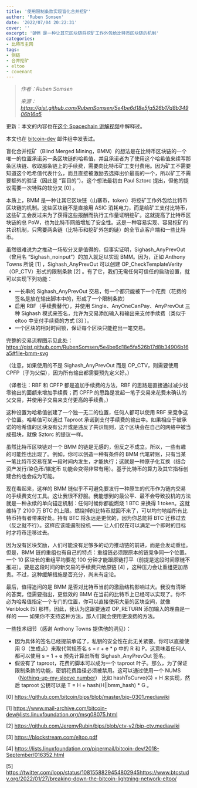 ```yaml
---
title: '使用限制条款实现盲化合并挖矿'
author: 'Ruben Somsen'
date: '2022/07/04 20:22:31'
cover: ''
excerpt: 'BMM 是一种让其它区块链将挖矿工作外包给比特币区块链的机制'
categories:
- 比特币主网
tags:
- 侧链
- 合并挖矿
- eltoo
- covenant
---
```



> *作者：Ruben Somsen*
> 
> *来源：<https://gist.github.com/RubenSomsen/5e4be6d18e5fa526b17d8b34906b16a5>*



更新：本文的内容也在[这个 Spacechain 讲解视频](https://youtu.be/N2ow4Q34Jeg)中解释过。

本文也在 [bitcoin-dev](https://lists.linuxfoundation.org/pipermail/bitcoin-dev/2019-December/017534.html) 邮件组中发表过。

盲化合并挖矿（Blind Merged Mining，BMM）的想法是在比特币区块链的一个唯一的位置承诺另一条区块链的哈希值，并且承诺者为了使用这个哈希值来续写那条区块链、收取那条链上的手续费，需要向比特币矿工支付费用。因为矿工不需要知道这个哈希值代表什么，而且直接被激励去选择出价最高的一个，所以矿工不需要额外的验证（因此是 “盲目的”）。这个想法最初由 Paul Sztorc 提出，但他的提议需要一次特殊的软分叉 [0] 。

本质上，BMM 是一种让其它区块链（山寨币，token）将挖矿工作外包给比特币区块链的机制。这些区块链不是直接用 ASIC 消耗电力，而是给矿工支付比特币，这些矿工会反过来为了获得这些报酬而执行工作量证明挖矿。这就提高了比特币区块链的总 PoW，也为比特币网络增加了安全性。这是一种容易实现、容易挖矿的共识机制，只需要两条链（比特币和挖矿外包的链）的全节点客户端和一些比特币。

虽然很难说为之推动一场软分叉是值得的，但事实证明，Sighash_AnyPrevOut（曾用名 “Sighash_noinput”）的加入就足以实现 BMM。因为，正如 Anthony Towns 所说 [1] ，Sighash_AnyPrevOut 可以创建 OP_CheckTemplateVerity（OP_CTV）形式的限制条款 [2] 。有了它，我们无需任何可信任的启动设置，就可以实现下列功能：

- 一长串的 Sighash_AnyPrevOut 交易，每一个都只能被下一个花费（花费的签名是放在输出脚本中的，形成了一个限制条款）
- 启用 RBF（手续费替代），并使用 Single、AnyOneCanPay、AnyPrevOut 三种 Sighash 模式来签名，允许为交易添加输入和输出来支付手续费（类似于 eltoo 中支付手续费的方式 [3] ）。
- 一个区块的相对时间锁，保证每个区块只能挖出一笔交易。

完整的交易流程图示见此处：https://gist.github.com/RubenSomsen/5e4be6d18e5fa526b17d8b34906b16a5#file-bmm-svg

（注意，如果使用的不是 Sighash_AnyPrevOut 而是 OP_CTV，则需要使用 CPFP（子为父偿），因为所有输出都需要预先定义好。）

（译者注：RBF 和 CPFP 都是追加手续费的方法，RBF 的思路是直接通过减少找零输出的面额来增加手续费；而 CPFP 的思路是发起一笔子交易来花费未确认的父交易，并使用子交易来支付更高的手续费。）

这种设置为哈希值创建了一个独一无二的位置，任何人都可以使用 RBF 来竞争这个位置。哈希值可以通过 Taproot 承诺到支付手续费的输出中。如果相应于被承诺的哈希值的区块没有公开或是违反了共识规则，这个区块会在自己的网络中被当成孤块，就像 Sztorc 的提议一样。

虽然比特币区块链对一个 BMM 的链是无感的，但反之不成立。所以，一些有趣的可能性也出现了。例如，你可以创造一种有条件的 BMM 代笔转账，只有当某一笔比特币交易在某一段时间内发生，才能执行；这就是一种原子化互换（结合 资产发行/染色币/锚定币 功能会变得非常有用）。基于比特币的算力及其它指标创建合约也会成为可能。

现在看起来，这样的 BMM 链似乎不可避免要发行一种原生的代币作为链内交易的手续费支付工具。这让我很不舒服。我能想到的最公平、最不会导致投机的方法就是一种永续的单向锚定机制：任何时候你都能燃烧 1 BTC 来换得 1 token。这就维持了 2100 万 BTC 的上限。燃烧掉的比特币就回不来了，可以均匀地给所有比特币持有者带来好处。持有 BTC 将永远是更优的，因为你总能将 BTC 迁移过去（反之就不行）。这样应该能遏制投机 —— 让人们仅在可以满足一个即时的目标时才将币迁移过去。

因为没有区块奖励，人们可能没有足够多的动力推动链的前进，而是会发动重组。但是，BMM 链的重组也有自己的特点：重组链必须跟原本的链竞争同一个位置。一个 10 区块长的重组平均要花 100 分钟才能跟原链打平（前提是这段时间原链不推进）。要是这段时间的新交易的手续费只给原链 [4] ，这种压力会让重组更加昂贵。不过，这种缓解措施是否充分，尚未有定论。

最后，值得追问的是 BMM 是否对比特币当前的激励结构影响过大。我没有清晰的答案，但需要指出，更低效的 BMM 在当前的比特币上已经可以实现了。你不必为哈希值指定一个专门的位置，你可以直接使用大量的区块空间，就像 Veriblock [5] 那样。因此，我认为这跟要通过 OP_RETURN 添加输入的理由是一样的 —— 如果你不支持这种方法，那人们就会使用更浪费的方法。

一些技术细节（感谢 Anthony Towns 提供他的洞见）：

- 因为具体的签名已经提前承诺了，私钥的安全性在此无关紧要。你可以直接使用 G（生成点）来取代常规签名 s = r + e * p 中的 R 和 P。这意味着任何人都可以使用 s = 1 + e  预先计算出所有 Sighash_AnyPrevOut 签名。
- 假设有了 taproot，花费的脚本可以成为一个 taproot 叶子。那么，为了保证限制条款的功能，密钥花费路径必须被禁用。这可以通过使用一个 NUMS（[Nothing-up-my-sleeve number](https://en.wikipedia.org/wiki/Nothing-up-my-sleeve_number)） 比如 hashToCurve(G) = H 来实现，然后 taproot 公钥可以是 T = H + hash(H||bmm_hash) * G 。



[0] https://github.com/bitcoin/bips/blob/master/bip-0301.mediawiki

[1] https://www.mail-archive.com/bitcoin-dev@lists.linuxfoundation.org/msg08075.html

[2] https://github.com/JeremyRubin/bips/blob/ctv-v2/bip-ctv.mediawiki

[3] https://blockstream.com/eltoo.pdf

[4] https://lists.linuxfoundation.org/pipermail/bitcoin-dev/2018-September/016352.html

[5] https://twitter.com/lopp/status/1081558829454802945https://www.btcstudy.org/2022/01/27/breaking-down-the-bitcoin-lightning-network-eltoo/